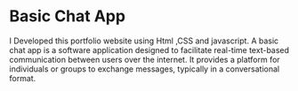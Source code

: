 # Basic Chat App
I Developed this portfolio website using Html ,CSS and javascript. 
A basic chat app is a software application designed to facilitate real-time text-based communication between users over the internet. It provides a platform for individuals or groups to exchange messages, typically in a conversational format.
